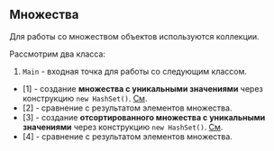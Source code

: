 ## Множества

Для работы со множеством объектов используются коллекции.

Рассмотрим два класса:

1. `Main` - входная точка для работы со следующим классом.

- [1] - создание **множества с уникальными значениями** через конструкцию `new HashSet()`. [См](https://www.baeldung.com/java-hashset).
- [2] - сравнение с результатом элементов множества.
- [3] - создание **отсортированного множества с уникальными значениями** через конструкцию `new HashSet()`. [См](https://www.baeldung.com/java-tree-set).
- [4] - сравнение с результатом элементов множества.